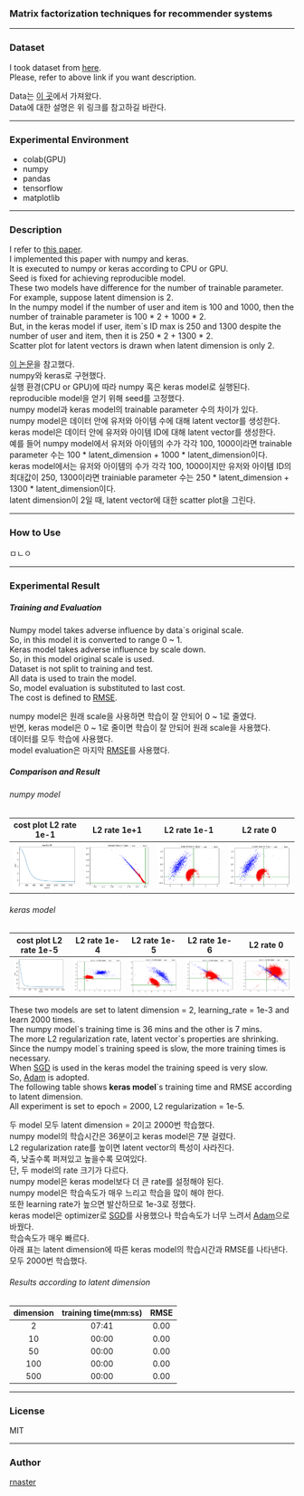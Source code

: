 ### Matrix factorization techniques for recommender systems
---

### Dataset
I took dataset from [here](https://github.com/caserec/Datasets-for-Recommneder-Systems/tree/master/Processed%20Datasets/BookCrossing).  
Please, refer to above link if you want description.

Data는 [이 곳](https://github.com/caserec/Datasets-for-Recommneder-Systems/tree/master/Processed%20Datasets/BookCrossing)에서 가져왔다.  
Data에 대한 설명은 위 링크를 참고하길 바란다.  

---

### Experimental Environment
- colab(GPU)
- numpy
- pandas
- tensorflow
- matplotlib
---

### Description
I refer to [this paper](https://dl.acm.org/citation.cfm?id=1608614).  
I implemented this paper with numpy and keras.  
It is executed to numpy or keras according to CPU or GPU.  
Seed is fixed for achieving reproducible model.  
These two models have difference for the number of trainable parameter.  
For example, suppose latent dimension is 2.  
In the numpy model if the number of user and item is 100 and 1000, then the number of trainable parameter is 100 * 2 + 1000 * 2.   
But, in the keras model if user, item`s ID max is 250 and 1300 despite the number of user and item, then it is 250 * 2 + 1300 * 2.  
Scatter plot for latent vectors is drawn when latent dimension is only 2.  

[이 논문](https://dl.acm.org/citation.cfm?id=1608614)을 참고했다.  
numpy와 keras로 구현했다.  
실행 환경(CPU or GPU)에 따라 numpy 혹은 keras model로 실행된다.  
reproducible model을 얻기 위해 seed를 고정했다.  
numpy model과 keras model의 trainable parameter 수의 차이가 있다.  
numpy model은 데이터 안에 유저와 아이템 수에 대해 latent vector를 생성한다.  
keras model은 데이터 안에 유저와 아이템 ID에 대해 latent vector를 생성한다.  
예를 들어 numpy model에서 유저와 아이템의 수가 각각 100, 1000이라면 trainable parameter 수는 100 * latent_dimension + 1000 * latent_dimension이다.  
keras model에서는 유저와 아이템의 수가 각각 100, 1000이지만 유저와 아이템 ID의 최대값이 250, 1300이라면 trainiable parameter 수는 250 * latent_dimension + 1300 * latent_dimension이다.  
latent dimension이 2일 때, latent vector에 대한 scatter plot을 그린다.  

---

### How to Use
ㅁㄴㅇ

---


### Experimental Result

##### Training and Evaluation
Numpy model takes adverse influence by data`s original scale.  
So, in this model it is converted to range 0 ~ 1.  
Keras model takes adverse influence by scale down.  
So, in this model original scale is used.  
Dataset is not split to training and test.  
All data is used to train the model.  
So, model evaluation is substituted to last cost.  
The cost is defined to [RMSE](https://en.wikipedia.org/wiki/Root-mean-square_deviation).  

numpy model은 원래 scale을 사용하면 학습이 잘 안되어 0 ~ 1로 줄였다.  
반면, keras model은 0 ~ 1로 줄이면 학습이 잘 안되어 원래 scale을 사용했다.  
데이터를 모두 학습에 사용했다.  
model evaluation은 마지막 [RMSE](https://en.wikipedia.org/wiki/Root-mean-square_deviation)를 사용했다.  

##### Comparison and Result
###### numpy model
cost plot L2 rate 1e-1|L2 rate 1e+1|L2 rate 1e-1|L2 rate 0|
:--:|:--:|:--:|:--:|
![](asset/numpy/cost-plot-l2-1e-1.png)|![](asset/numpy/l2-1e+1.png)|![](asset/numpy/l2-1e-1.png)|![](asset/numpy/l2-1e-1.png)|

###### keras model
cost plot L2 rate 1e-5|L2 rate 1e-4|L2 rate 1e-5|L2 rate 1e-6|L2 rate 0|
:--------------------:|:----------:|:----------:|:----------:|:-------:|
![](asset/keras/cost-plot-l2-1e-5.png)|![](asset/keras/l2-1e-4.png)|![](asset/keras/l2-1e-5.png)|![](asset/keras/l2-1e-6.png)|![](asset/keras/l2-0.png)|

These two models are set to latent dimension = 2, learning_rate = 1e-3 and learn 2000 times.  
The numpy model\`s training time is 36 mins and the other is 7 mins.  
The more L2 regularization rate, latent vector\`s properties are shrinking.  
Since the numpy model\`s training speed is slow, the more training times is necessary.  
When [SGD](https://en.wikipedia.org/wiki/Stochastic_gradient_descent) is used in the keras model the training speed is very slow.  
So, [Adam](https://en.wikipedia.org/wiki/Stochastic_gradient_descent#Adam) is adopted.  
The following table shows **keras model**\`s training time and RMSE according to latent dimension.  
All experiment is set to epoch = 2000, L2 regularization = 1e-5.  

두 model 모두 latent dimension = 2이고 2000번 학습했다.  
numpy model의 학습시간은 36분이고 keras model은 7분 걸렸다.  
L2 regularization rate를 높이면 latent vector의 특성이 사라진다.  
즉, 낮출수록 퍼져있고 높을수록 모여있다.  
단, 두 model의 rate 크기가 다르다.  
numpy model은 keras model보다 더 큰 rate를 설정해야 된다.  
numpy model은 학습속도가 매우 느리고 학습을 많이 해야 한다.  
또한 learning rate가 높으면 발산하므로 1e-3로 정했다.  
keras model은 optimizer로 [SGD](https://en.wikipedia.org/wiki/Stochastic_gradient_descent)를 사용했으나 학습속도가 너무 느려서 [Adam](https://en.wikipedia.org/wiki/Stochastic_gradient_descent#Adam)으로 바꿨다.  
학습속도가 매우 빠르다.  
아래 표는 latent dimension에 따른 keras model의 학습시간과 RMSE를 나타낸다.    
모두 2000번 학습했다.  

###### Results according to latent dimension
|dimension|training time(mm:ss)|RMSE|
|:-------:|:------------------:|:--:|
|2        |07:41               |0.00|
|10       |00:00               |0.00|
|50       |00:00               |0.00|
|100      |00:00               |0.00|
|500      |00:00               |0.00|


---


### License
MIT

---


### Author
[rnaster](https://github.com/rnaster)
